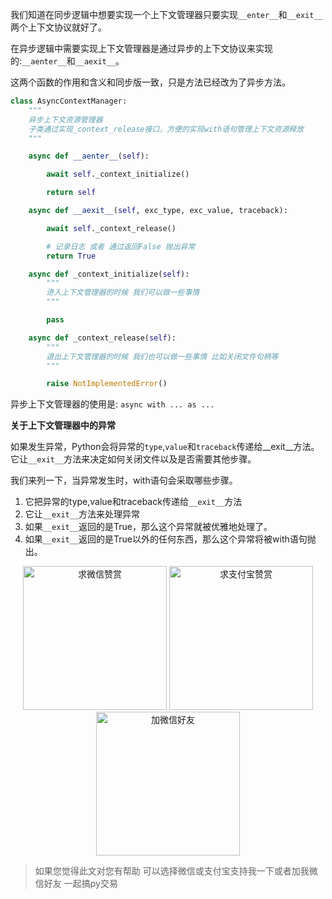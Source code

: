 我们知道在同步逻辑中想要实现一个上下文管理器只要实现`__enter__`和`__exit__`两个上下文协议就好了。

在异步逻辑中需要实现上下文管理器是通过异步的上下文协议来实现的:`__aenter__`和`__aexit__`。

这两个函数的作用和含义和同步版一致，只是方法已经改为了异步方法。

```python
class AsyncContextManager:
    """
    异步上下文资源管理器
    子类通过实现_context_release接口，方便的实现with语句管理上下文资源释放
    """

    async def __aenter__(self):

        await self._context_initialize()

        return self

    async def __aexit__(self, exc_type, exc_value, traceback):

        await self._context_release()

        # 记录日志 或者 通过返回False 抛出异常
        return True

    async def _context_initialize(self):
        """
        进入上下文管理器的时候 我们可以做一些事情
        """

        pass

    async def _context_release(self):
        """
        退出上下文管理器的时候 我们也可以做一些事情 比如关闭文件句柄等
        """

        raise NotImplementedError()

```

异步上下文管理器的使用是: `async with ... as ...`

**关于上下文管理器中的异常**

如果发生异常，Python会将异常的`type`,`value`和`traceback`传递给__exit__方法。
它让`__exit__`方法来决定如何关闭文件以及是否需要其他步骤。

我们来列一下，当异常发生时，with语句会采取哪些步骤。

1. 它把异常的type,value和traceback传递给`__exit__`方法
2. 它让`__exit__`方法来处理异常
3. 如果`__exit__`返回的是True，那么这个异常就被优雅地处理了。
4. 如果`__exit__`返回的是True以外的任何东西，那么这个异常将被with语句抛出。


<div  style="text-align: center;">    
<img src="https://s1.ax1x.com/2020/06/25/NwjAbj.jpg" alt="求微信赞赏" border="0"  width="230" height="230" />
<img src="https://s1.ax1x.com/2020/06/25/NwjvyF.jpg" alt="求支付宝赞赏" border="0"  width="230" height="230"/>
<img src="https://s1.ax1x.com/2020/06/25/Nwv8l8.jpg" alt="加微信好友" border="0" width="230" height="230"/>
</div>

> 如果您觉得此文对您有帮助 可以选择微信或支付宝支持我一下或者加我微信好友 一起搞py交易
